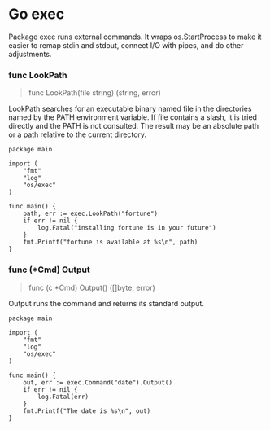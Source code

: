 # Go exec

Package exec runs external commands. It wraps os.StartProcess to make it easier to remap stdin and stdout, connect I/O with pipes, and do other adjustments.

### func LookPath

> func LookPath(file string) (string, error)

LookPath searches for an executable binary named file in the directories named by the PATH environment variable. If file contains a slash, it is tried directly and the PATH is not consulted. The result may be an absolute path or a path relative to the current directory.

```
package main

import (
	"fmt"
	"log"
	"os/exec"
)

func main() {
	path, err := exec.LookPath("fortune")
	if err != nil {
		log.Fatal("installing fortune is in your future")
	}
	fmt.Printf("fortune is available at %s\n", path)
}
```

### func (*Cmd) Output

> func (c *Cmd) Output() ([]byte, error)

Output runs the command and returns its standard output.

```
package main

import (
	"fmt"
	"log"
	"os/exec"
)

func main() {
	out, err := exec.Command("date").Output()
	if err != nil {
		log.Fatal(err)
	}
	fmt.Printf("The date is %s\n", out)
}
```
